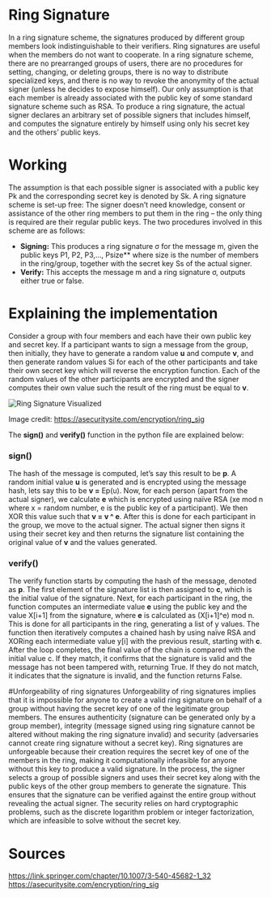 ﻿# Ring Signature
In a ring signature scheme, the signatures produced by different group members look indistinguishable to their verifiers. Ring signatures are useful when the members do not want to cooperate. In a ring signature scheme, there are no prearranged groups of users, there are no procedures for setting, changing, or deleting groups, there is no way to distribute specialized keys, and there is no way to revoke the anonymity of the actual signer (unless he decides to expose himself). Our only assumption is that each member is already associated with the public key of some standard signature scheme such as RSA. To produce a ring signature, the actual signer declares an arbitrary set of possible signers that includes himself, and computes the signature entirely by himself using only his secret key and the others’ public keys. 
# Working
The assumption is that each possible signer is associated with a public key Pk and the corresponding secret key is denoted by Sk. A ring signature scheme is set-up free: The signer doesn’t need knowledge, consent or assistance of the other ring members to put them in the ring – the only thing is required are their regular public keys. The two procedures involved in this scheme are as follows:

- **Signing:** This produces a ring signature σ for the message m, given the public keys P1,  P2,  P3,…,  Psize** where size is the number of members in the ring/group, together with the secret key  Ss of the actual signer.
- **Verify:** This accepts the message m and a ring signature σ, outputs either true or false.
# Explaining the implementation
Consider a group with four members and each have their own public key and secret key. If a participant wants to sign a message from the group, then initially, they have to generate a random value **u** and compute **v**, and then generate random values Si for each of the other participants and take their own secret key which will reverse the encryption function. Each of the random values of the other participants are encrypted and the signer computes their own value such the result of the ring must be equal to **v**. 

![Ring Signature Visualized](https://github.com/user-attachments/assets/bf44b178-ba4e-4fc2-b417-d0a56bc38a4b)

Image credit: <https://asecuritysite.com/encryption/ring_sig>

The **sign()** and **verify()** function in the python file are explained below:
### sign()
The hash of the message is computed, let’s say this result to be **p**. A random initial value **u** is generated and is encrypted using the message hash, lets say this to be **v =** Ep(u). Now, for each person (apart from the actual signer), we calculate **e** which is encrypted using naïve RSA (xe mod n where x = random number, e is the public key of a participant). We then XOR this value such that **v = v ^ e**. After this is done for each participant in the group, we move to the actual signer. The actual signer then signs it using their secret key and then returns the signature list containing the original value of **v** and the values generated.
### verify()
The verify function starts by computing the hash of the message, denoted as **p**. The first element of the signature list is then assigned to **c**, which is the initial value of the signature. Next, for each participant in the ring, the function computes an intermediate value **e** using the public key and the value X[i+1] from the signature, where **e** is calculated as (X[i+1]^e) mod n. This is done for all participants in the ring, generating a list of y values. The function then iteratively computes a chained hash by using naïve RSA and XORing each intermediate value y[i] with the previous result, starting with **c**. After the loop completes, the final value of the chain is compared with the initial value c. If they match, it confirms that the signature is valid and the message has not been tampered with, returning True. If they do not match, it indicates that the signature is invalid, and the function returns False.

#Unforgeability of ring signatures
Unforgeability of ring signatures implies that it is impossible for anyone to create a valid ring signature on behalf of a group without having the secret key of one of the legitimate group members. The ensures authenticity (signature can be generated only by a group member), integrity (message signed using ring signature cannot be altered without making the ring signature invalid) and security (adversaries cannot create ring signature without a secret key).
Ring signatures are unforgeable because their creation requires the secret key of one of the members in the ring, making it computationally infeasible for anyone without this key to produce a valid signature. In the process, the signer selects a group of possible signers and uses their secret key along with the public keys of the other group members to generate the signature. This ensures that the signature can be verified against the entire group without revealing the actual signer. The security relies on hard cryptographic problems, such as the discrete logarithm problem or integer factorization, which are infeasible to solve without the secret key.

# Sources
<https://link.springer.com/chapter/10.1007/3-540-45682-1_32> <br>
<https://asecuritysite.com/encryption/ring_sig>

